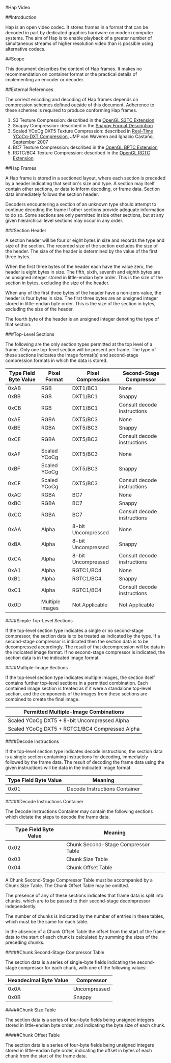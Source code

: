 #Hap Video



##Introduction


Hap is an open video codec. It stores frames in a format that can be decoded in part by dedicated graphics hardware on modern computer systems. The aim of Hap is to enable playback of a greater number of simultaneous streams of higher resolution video than is possible using alternative codecs.


##Scope


This document describes the content of Hap frames. It makes no recommendation on container format or the practical details of implementing an encoder or decoder.


##External References


The correct encoding and decoding of Hap frames depends on compression schemes defined outside of this document. Adherence to these schemes is required to produce conforming Hap frames.

1. S3 Texture Compression: described in the [OpenGL S3TC Extension][1]
2. Snappy Compression: described in the [Snappy Format Description][2]
3. Scaled YCoCg DXT5 Texture Compression: described in [Real-Time YCoCg-DXT Compression][3], JMP van Waveren and Ignacio Castaño, September 2007
4. BC7 Texture Compression: described in the [OpenGL BPTC Extension][4]
5. RGTC/BC4 Texture Compression: described in the [OpenGL RGTC Extension][5]

##Hap Frames


A Hap frame is stored in a sectioned layout, where each section is preceded by a header indicating that section's size and type. A section may itself contain other sections, or data to inform decoding, or frame data. Section data immediately follows the section header.

Decoders encountering a section of an unknown type should attempt to continue decoding the frame if other sections provide adequate information to do so. Some sections are only permitted inside other sections, but at any given hierarchical level sections may occur in any order.

###Section Header

A section header will be four or eight bytes in size and records the type and size of the section. The recorded size of the section excludes the size of the header. The size of the header is determined by the value of the first three bytes.

When the first three bytes of the header each have the value zero, the header is eight bytes in size. The fifth, sixth, seventh and eighth bytes are an unsigned integer stored in little-endian byte order. This is the size of the section in bytes, excluding the size of the header.

When any of the first three bytes of the header have a non-zero value, the header is four bytes in size. The first three bytes are an unsigned integer stored in little-endian byte order. This is the size of the section in bytes, excluding the size of the header.

The fourth byte of the header is an unsigned integer denoting the type of that section.

###Top-Level Sections

The following are the only section types permitted at the top level of a frame. Only one top-level section will be present per frame. The type of these sections indicates the image format(s) and second-stage compression formats in which the data is stored.

|Type Field Byte Value |Pixel Format    |Pixel Compression  |Second-Stage Compressor     |
|----------------------|----------------|-------------------|----------------------------|
|0xAB                  |RGB             |DXT1/BC1           |None                        |
|0xBB                  |RGB             |DXT1/BC1           |Snappy                      |
|0xCB                  |RGB             |DXT1/BC1           |Consult decode instructions |
|0xAE                  |RGBA            |DXT5/BC3           |None                        |
|0xBE                  |RGBA            |DXT5/BC3           |Snappy                      |
|0xCE                  |RGBA            |DXT5/BC3           |Consult decode instructions |
|0xAF                  |Scaled YCoCg    |DXT5/BC3           |None                        |
|0xBF                  |Scaled YCoCg    |DXT5/BC3           |Snappy                      |
|0xCF                  |Scaled YCoCg    |DXT5/BC3           |Consult decode instructions |
|0xAC                  |RGBA            |BC7                |None                        |
|0xBC                  |RGBA            |BC7                |Snappy                      |
|0xCC                  |RGBA            |BC7                |Consult decode instructions |
|0xAA                  |Alpha           |8-bit Uncompressed |None                        |
|0xBA                  |Alpha           |8-bit Uncompressed |Snappy                      |
|0xCA                  |Alpha           |8-bit Uncompressed |Consult decode instructions |
|0xA1                  |Alpha           |RGTC1/BC4          |None                        |
|0xB1                  |Alpha           |RGTC1/BC4          |Snappy                      |
|0xC1                  |Alpha           |RGTC1/BC4          |Consult decode instructions |
|0x0D                  |Multiple images |Not Applicable     |Not Applicable              |

####Simple Top-Level Sections

If the top-level section type indicates a single or no second-stage compressor, the section data is to be treated as indicated by the type. If a second-stage compressor is indicated then the section data is to be decompressed accordingly. The result of that decompression will be data in the indicated image format. If no second-stage compressor is indicated, the section data is in the indicated image format.

####Multiple-Image Sections

If the top-level section type indicates multiple images, the section itself contains further top-level sections in a permitted combination. Each contained image section is treated as if it were a standalone top-level section, and the components of the images from these sections are combined to create the final image.

|Permitted Multiple-Image Combinations          |
|-----------------------------------------------|
|Scaled YCoCg DXT5 + 8-bit Uncompressed Alpha   |
|Scaled YCoCg DXT5 + RGTC1/BC4 Compressed Alpha |

####Decode Instructions

If the top-level section type indicates decode instructions, the section data is a single section containing instructions for decoding, immediately followed by the frame data. The result of decoding the frame data using the given instructions will be data in the indicated image format.

|Type Field Byte Value |Meaning                       |
|----------------------|------------------------------|
|0x01                  |Decode Instructions Container |

#####Decode Instructions Container

The Decode Instructions Container may contain the following sections which dictate the steps to decode the frame data.

|Type Field Byte Value |Meaning                             |
|----------------------|------------------------------------|
|0x02                  |Chunk Second-Stage Compressor Table |
|0x03                  |Chunk Size Table                    | 
|0x04                  |Chunk Offset Table                  |

A Chunk Second-Stage Compressor Table must be accompanied by a Chunk Size Table. The Chunk Offset Table may be omitted.

The presence of any of these sections indicates that frame data is split into chunks, which are to be passed to their second-stage decompressor independently.

The number of chunks is indicated by the number of entries in these tables, which must be the same for each table.

In the absence of a Chunk Offset Table the offset from the start of the frame data to the start of each chunk is calculated by summing the sizes of the preceding chunks.

#####Chunk Second-Stage Compressor Table

The section data is a series of single-byte fields indicating the second-stage compressor for each chunk, with one of the following values:

|Hexadecimal Byte Value |Compressor   |
|-----------------------|-------------|
|0x0A                   |Uncompressed |
|0x0B                   |Snappy       |

#####Chunk Size Table

The section data is a series of four-byte fields being unsigned integers stored in little-endian byte order, and indicating the byte size of each chunk.

#####Chunk Offset Table

The section data is a series of four-byte fields being unsigned integers stored in little-endian byte order, indicating the offset in bytes of each chunk from the start of the frame data. 

[1]: http://www.opengl.org/registry/specs/EXT/texture_compression_s3tc.txt
[2]: http://snappy.googlecode.com/svn/trunk/format_description.txt
[3]: http://developer.download.nvidia.com/whitepapers/2007/Real-Time-YCoCg-DXT-Compression/Real-Time%20YCoCg-DXT%20Compression.pdf
[4]: http://www.opengl.org/registry/specs/ARB/texture_compression_bptc.txt
[5]: https://www.opengl.org/registry/specs/EXT/texture_compression_rgtc.txt
